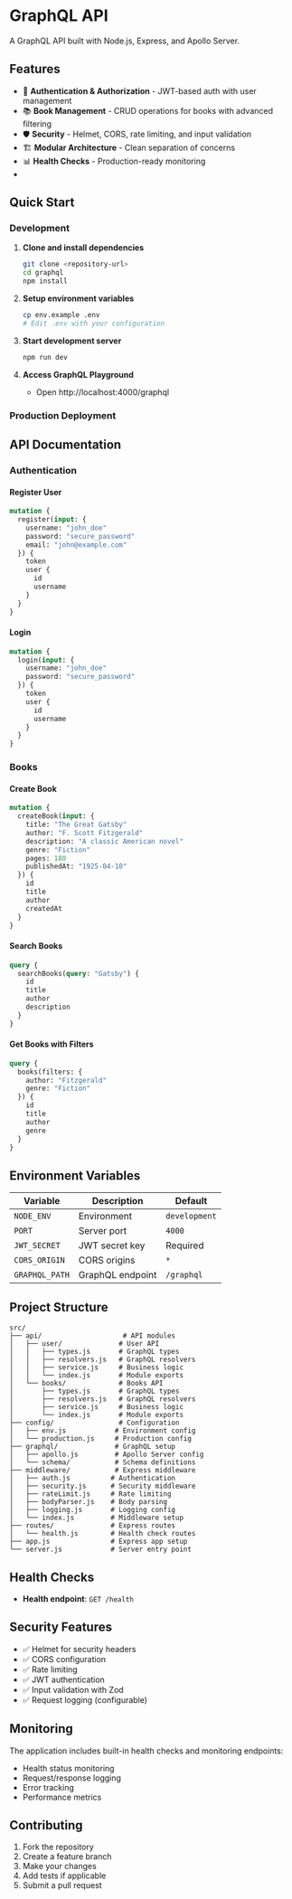 # GraphQL API

A GraphQL API built with Node.js, Express, and Apollo Server.

## Features

- 🔐 **Authentication & Authorization** - JWT-based auth with user management
- 📚 **Book Management** - CRUD operations for books with advanced filtering
- 🛡️ **Security** - Helmet, CORS, rate limiting, and input validation
- 🏗️ **Modular Architecture** - Clean separation of concerns
- 📊 **Health Checks** - Production-ready monitoring
- <!-- - 🐳 **Docker Support** - Containerized deployment -->
<!-- - 🚀 **Production Ready** - Optimized for production deployment -->

## Quick Start

### Development

1. **Clone and install dependencies**
   ```bash
   git clone <repository-url>
   cd graphql
   npm install
   ```

2. **Setup environment variables**
   ```bash
   cp env.example .env
   # Edit .env with your configuration
   ```

3. **Start development server**
   ```bash
   npm run dev
   ```

4. **Access GraphQL Playground**
   - Open http://localhost:4000/graphql

### Production Deployment

<!-- #### Option 1: Docker Compose (Recommended)

1. **Setup environment**
   ```bash
   cp env.example .env
   # Edit .env with production values
   ```

2. **Deploy with Docker Compose**
   ```bash
   npm run docker:compose:build
   ```

3. **Check deployment**
   ```bash
   npm run health
   ```

#### Option 2: Manual Deployment

1. **Build and start**
   ```bash
   npm run build
   npm run start:prod
   ```

#### Option 3: Using Deployment Script

```bash
./scripts/deploy.sh
``` -->

## API Documentation

### Authentication

#### Register User
```graphql
mutation {
  register(input: {
    username: "john_doe"
    password: "secure_password"
    email: "john@example.com"
  }) {
    token
    user {
      id
      username
    }
  }
}
```

#### Login
```graphql
mutation {
  login(input: {
    username: "john_doe"
    password: "secure_password"
  }) {
    token
    user {
      id
      username
    }
  }
}
```

### Books

#### Create Book
```graphql
mutation {
  createBook(input: {
    title: "The Great Gatsby"
    author: "F. Scott Fitzgerald"
    description: "A classic American novel"
    genre: "Fiction"
    pages: 180
    publishedAt: "1925-04-10"
  }) {
    id
    title
    author
    createdAt
  }
}
```

#### Search Books
```graphql
query {
  searchBooks(query: "Gatsby") {
    id
    title
    author
    description
  }
}
```

#### Get Books with Filters
```graphql
query {
  books(filters: {
    author: "Fitzgerald"
    genre: "Fiction"
  }) {
    id
    title
    author
    genre
  }
}
```

## Environment Variables

| Variable | Description | Default |
|----------|-------------|---------|
| `NODE_ENV` | Environment | `development` |
| `PORT` | Server port | `4000` |
| `JWT_SECRET` | JWT secret key | Required |
| `CORS_ORIGIN` | CORS origins | `*` |
| `GRAPHQL_PATH` | GraphQL endpoint | `/graphql` |

## Project Structure

```
src/
├── api/                    # API modules
│   ├── user/              # User API
│   │   ├── types.js       # GraphQL types
│   │   ├── resolvers.js   # GraphQL resolvers
│   │   ├── service.js     # Business logic
│   │   └── index.js       # Module exports
│   └── books/             # Books API
│       ├── types.js       # GraphQL types
│       ├── resolvers.js   # GraphQL resolvers
│       ├── service.js     # Business logic
│       └── index.js       # Module exports
├── config/                # Configuration
│   ├── env.js            # Environment config
│   └── production.js     # Production config
├── graphql/              # GraphQL setup
│   ├── apollo.js         # Apollo Server config
│   └── schema/           # Schema definitions
├── middleware/           # Express middleware
│   ├── auth.js          # Authentication
│   ├── security.js      # Security middleware
│   ├── rateLimit.js     # Rate limiting
│   ├── bodyParser.js    # Body parsing
│   ├── logging.js       # Logging config
│   └── index.js         # Middleware setup
├── routes/              # Express routes
│   └── health.js        # Health check routes
├── app.js               # Express app setup
└── server.js            # Server entry point
```

<!-- ## Docker Commands

```bash
# Build image
npm run docker:build

# Run container
npm run docker:run

# Start with docker-compose
npm run docker:compose

# View logs
npm run docker:logs

# Stop containers
npm run docker:down
``` -->

## Health Checks

- **Health endpoint**: `GET /health`

## Security Features

- ✅ Helmet for security headers
- ✅ CORS configuration
- ✅ Rate limiting
- ✅ JWT authentication
- ✅ Input validation with Zod
- ✅ Request logging (configurable)

## Monitoring

The application includes built-in health checks and monitoring endpoints:

- Health status monitoring
- Request/response logging
- Error tracking
- Performance metrics

## Contributing

1. Fork the repository
2. Create a feature branch
3. Make your changes
4. Add tests if applicable
5. Submit a pull request

